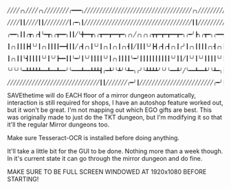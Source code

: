 
            ╱╱╱╱╭╮╱╱╱╱╭╮╱╱╱╱╱╱╱╱╭━━━╮╱╱╱╱╱╱╱╱╱╱╱╱╱╱╱╱╱╱╱╱╱╱╱╱╱╱╱╱╱╱╱╱╱╱╱╭╮╱╱╱╱╱╱╱╱╱╱╱╱╱╱╱╱╱╱╭╮╱╱╱╱╭╮
            ╱╱╱╱┃┃╱╱╱╱┃┃╱╱╱╱╱╱╱╱┃╭━╮┃╱╱╱╱╱╱╱╱╱╱╱╱╱╱╱╱╱╱╱╱╱╱╱╱╱╱╱╱╱╱╱╱╱╱╱┃┃╱╱╱╱╱╱╱╱╱╱╱╱╱╱╱╱╱╱┃┃╱╱╱╭╯╰╮
            ╭━━╮┃┃╭┳╮╭┫╰━┳╮╭┳━━╮┃┃╱╰╋━━┳╮╭┳━━┳━━┳━╮╭╮╱╭╮╭╮╭┳┳━┳━┳━━┳━╮╭━╯┣╮╭┳━╮╭━━┳━━┳━━┳━╮╱┃╰━┳━┻╮╭╯
            ┃╭╮┃┃┃┣┫╰╯┃╭╮┃┃┃┃━━┫┃┃╱╭┫╭╮┃╰╯┃╭╮┃╭╮┃╭╮┫┃╱┃┃┃╰╯┣┫╭┫╭┫╭╮┃╭╯┃╭╮┃┃┃┃╭╮┫╭╮┃┃━┫╭╮┃╭╮╮┃╭╮┃╭╮┃┃
            ┃╭╮┃┃╰┫┃┃┃┃╰╯┃╰╯┣━━┃┃╰━╯┃╰╯┃┃┃┃╰╯┃╭╮┃┃┃┃╰━╯┃┃┃┃┃┃┃┃┃┃╰╯┃┃╱┃╰╯┃╰╯┃┃┃┃╰╯┃┃━┫╰╯┃┃┃┃┃╰╯┃╰╯┃╰╮  
            ╰╯╰╯╰━┻┻┻┻┻━━┻━━┻━━╯╰━━━┻━━┻┻┻┫╭━┻╯╰┻╯╰┻━╮╭╯╰┻┻┻┻╯╰╯╰━━┻╯╱╰━━┻━━┻╯╰┻━╮┣━━┻━━┻╯╰╯╰━━┻━━┻━╯
            ╱╱╱╱╱╱╱╱╱╱╱╱╱╱╱╱╱╱╱╱╱╱╱╱╱╱╱╱╱╱┃┃╱╱╱╱╱╱╱╭━╯┃╱╱╱╱╱╱╱╱╱╱╱╱╱╱╱╱╱╱╱╱╱╱╱╱╭━╯┃


SAVEthetime will do EACH floor of a mirror dungeon automatically, interaction is still required for shops, I have an autoshop feature worked out, but it won't be great.
I'm not mapping out which EGO gifts are best.
This was originally made to just do the TKT dungeon, but I'm modifying it so that it'll the regular Mirror dungeons too. 

Make sure Tesseract-OCR is installed before doing anything.

It'll take a little bit for the GUI to be done. Nothing more than a week though. In it's current state it can go through the mirror dungeon and do fine. 

MAKE SURE TO BE FULL SCREEN WINDOWED AT 1920x1080 BEFORE STARTING!

